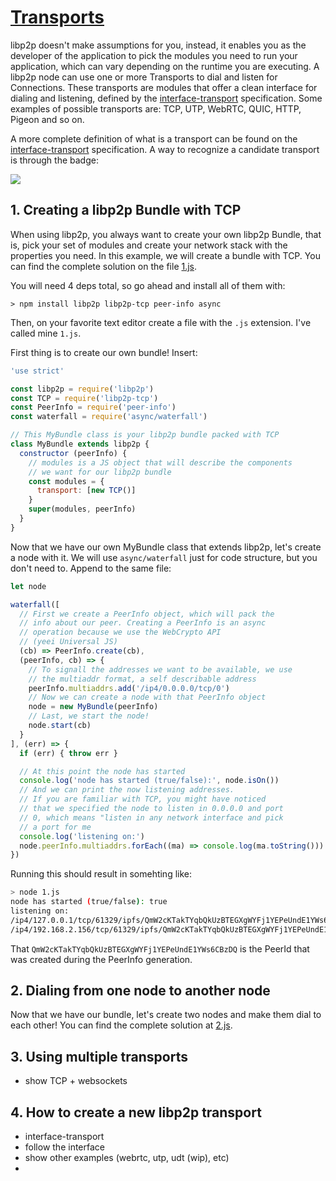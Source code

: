 # [Transports](http://libp2p.io/implementations/#transports)

libp2p doesn't make assumptions for you, instead, it enables you as the developer of the application to pick the modules you need to run your application, which can vary depending on the runtime you are executing. A libp2p node can use one or more Transports to dial and listen for Connections. These transports are modules that offer a clean interface for dialing and listening, defined by the [interface-transport](https://github.com/libp2p/interface-transport) specification. Some examples of possible transports are: TCP, UTP, WebRTC, QUIC, HTTP, Pigeon and so on.

A more complete definition of what is a transport can be found on the [interface-transport](https://github.com/libp2p/interface-transport) specification. A way to recognize a candidate transport is through the badge:

[![](https://raw.githubusercontent.com/diasdavid/interface-transport/master/img/badge.png)](https://raw.githubusercontent.com/diasdavid/interface-transport/master/img/badge.png)

## 1. Creating a libp2p Bundle with TCP

When using libp2p, you always want to create your own libp2p Bundle, that is, pick your set of modules and create your network stack with the properties you need. In this example, we will create a bundle with TCP. You can find the complete solution on the file [1.js](/1.js).

You will need 4 deps total, so go ahead and install all of them with: 

```
> npm install libp2p libp2p-tcp peer-info async
```

Then, on your favorite text editor create a file with the `.js` extension. I've called mine `1.js`.

First thing is to create our own bundle! Insert:

```JavaScript
'use strict'

const libp2p = require('libp2p')
const TCP = require('libp2p-tcp')
const PeerInfo = require('peer-info')
const waterfall = require('async/waterfall')

// This MyBundle class is your libp2p bundle packed with TCP
class MyBundle extends libp2p {
  constructor (peerInfo) {
    // modules is a JS object that will describe the components
    // we want for our libp2p bundle
    const modules = {
      transport: [new TCP()]
    }
    super(modules, peerInfo)
  }
}
```

Now that we have our own MyBundle class that extends libp2p, let's create a node with it. We will use `async/waterfall` just for code structure, but you don't need to. Append to the same file:

```JavaScript
let node

waterfall([
  // First we create a PeerInfo object, which will pack the
  // info about our peer. Creating a PeerInfo is an async
  // operation because we use the WebCrypto API
  // (yeei Universal JS)
  (cb) => PeerInfo.create(cb),
  (peerInfo, cb) => {
    // To signall the addresses we want to be available, we use
    // the multiaddr format, a self describable address
    peerInfo.multiaddrs.add('/ip4/0.0.0.0/tcp/0')
    // Now we can create a node with that PeerInfo object
    node = new MyBundle(peerInfo)
    // Last, we start the node!
    node.start(cb)
  }
], (err) => {
  if (err) { throw err }

  // At this point the node has started
  console.log('node has started (true/false):', node.isOn())
  // And we can print the now listening addresses.
  // If you are familiar with TCP, you might have noticed
  // that we specified the node to listen in 0.0.0.0 and port
  // 0, which means "listen in any network interface and pick
  // a port for me
  console.log('listening on:')
  node.peerInfo.multiaddrs.forEach((ma) => console.log(ma.toString()))
})
```

Running this should result in somehting like:

```bash
> node 1.js
node has started (true/false): true
listening on:
/ip4/127.0.0.1/tcp/61329/ipfs/QmW2cKTakTYqbQkUzBTEGXgWYFj1YEPeUndE1YWs6CBzDQ
/ip4/192.168.2.156/tcp/61329/ipfs/QmW2cKTakTYqbQkUzBTEGXgWYFj1YEPeUndE1YWs6CBzDQ
```

That `QmW2cKTakTYqbQkUzBTEGXgWYFj1YEPeUndE1YWs6CBzDQ` is the PeerId that was created during the PeerInfo generation.

## 2. Dialing from one node to another node

Now that we have our bundle, let's create two nodes and make them dial to each other! You can find the complete solution at [2.js](/2.js).



## 3. Using multiple transports

- show TCP + websockets

## 4. How to create a new libp2p transport

- interface-transport
- follow the interface
- show other examples (webrtc, utp, udt (wip), etc)
- 
